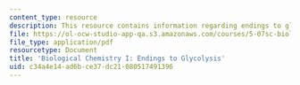 ```yaml
---
content_type: resource
description: This resource contains information regarding endings to glycolysis.
file: https://ol-ocw-studio-app-qa.s3.amazonaws.com/courses/5-07sc-biological-chemistry-i-fall-2013/c34a4e14ad6bce37dc21080517491396_MIT5_07SCF13_Lec15_16.pdf
file_type: application/pdf
resourcetype: Document
title: 'Biological Chemistry I: Endings to Glycolysis'
uid: c34a4e14-ad6b-ce37-dc21-080517491396
---
```

